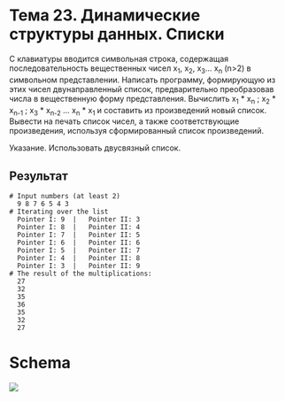 # Тема 23. Динамические структуры данных. Списки

С клавиатуры вводится символьная строка, содержащая последовательность вещественных чисел x<sub>1</sub>, x<sub>2</sub>, x<sub>3</sub>... x<sub>n</sub> (n>2) в символьном представлении. Написать программу, формирующую из этих чисел двунаправленный список, предварительно преобразовав числа в вещественную форму представления. Вычислить x<sub>1</sub> * x<sub>n</sub> ; x<sub>2</sub> * x<sub>n-1</sub> ; x<sub>3</sub> * x<sub>n-2</sub> ... x<sub>n</sub> * x<sub>1</sub> и составить из произведений новый список. Вывести на печать список чисел, а также соответствующие произведения, используя сформированный список произведений.

Указание. Использовать двусвязный список.


## Результат

```
# Input numbers (at least 2)
  9 8 7 6 5 4 3
# Iterating over the list
  Pointer I: 9	|	Pointer II: 3
  Pointer I: 8	|	Pointer II: 4
  Pointer I: 7	|	Pointer II: 5
  Pointer I: 6	|	Pointer II: 6
  Pointer I: 5	|	Pointer II: 7
  Pointer I: 4	|	Pointer II: 8
  Pointer I: 3	|	Pointer II: 9
# The result of the multiplications:
  27
  32
  35
  36
  35
  32
  27
```

# Schema

![](sources/schema.png)
